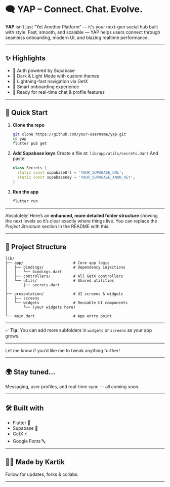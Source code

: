 
# 🗨️ YAP – Connect. Chat. Evolve.

**YAP** isn’t just “Yet Another Platform” — it's your next-gen social hub built with style.
Fast, smooth, and scalable — YAP helps users connect through seamless onboarding, modern UI, and blazing realtime performance.

---

## ✨ Highlights

* 🔐 Auth powered by Supabase
* 🎨 Dark & Light Mode with custom themes
* 🚀 Lightning-fast navigation via GetX
* 🧠 Smart onboarding experience
* 📱 Ready for real-time chat & profile features

---

## 📲 Quick Start

1. **Clone the repo**

   ```bash
   git clone https://github.com/your-username/yap.git
   cd yap
   flutter pub get
   ```

2. **Add Supabase keys**
   Create a file at:
   `lib/app/utils/secrets.dart`
   And paste:

   ```dart
   class Secrets {
     static const supabaseUrl = 'YOUR_SUPABASE_URL';
     static const supabaseKey = 'YOUR_SUPABASE_ANON_KEY';
   }
   ```

3. **Run the app**

   ```bash
   flutter run
   ```

---

Absolutely! Here’s an **enhanced, more detailed folder structure** showing the next levels so it’s clear exactly where things live.
You can replace the *Project Structure* section in the README with this:

---

## 📁 Project Structure

```
lib/
├── app/                      # Core app logic
│   ├── bindings/             # Dependency injections
│   │   └── bindings.dart
│   ├── controllers/          # All GetX controllers
│   └── utils/                # Shared utilities
│       ├── secrets.dart
│
├── presentation/             # UI screens & widgets
│   ├── screens
│   └── widgets               # Reusable UI components
│       └── (your widgets here)
│
└── main.dart                 # App entry point
```

---

✅ **Tip:** You can add more subfolders in `widgets` or `screens` as your app grows.

---

Let me know if you’d like me to tweak anything further!

---

## 🌍 Stay tuned...

Messaging, user profiles, and real-time sync — all coming soon.

---

## 🛠 Built with

* Flutter 💙
* Supabase 🔐
* GetX ⚡
* Google Fonts 🔤

---

## 👨‍💻 Made by Kartik

Follow for updates, forks & collabs.

---
